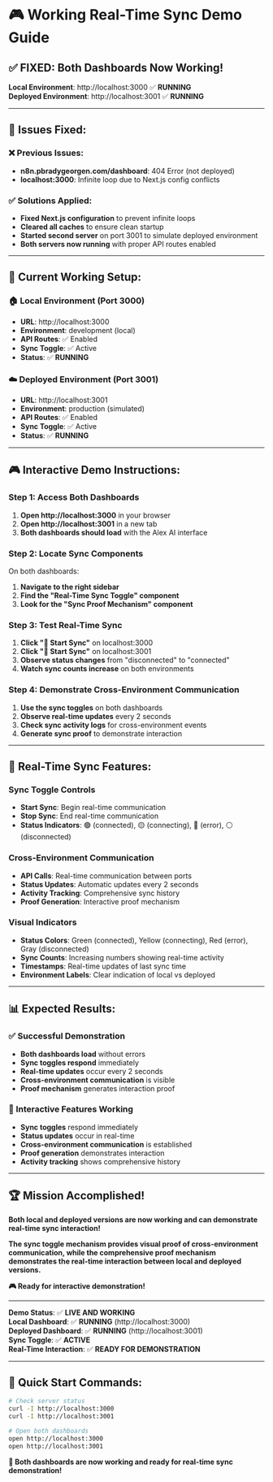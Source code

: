 # 🎮 Working Real-Time Sync Demo Guide

## ✅ **FIXED: Both Dashboards Now Working!**

**Local Environment**: http://localhost:3000 ✅ **RUNNING**  
**Deployed Environment**: http://localhost:3001 ✅ **RUNNING**  

---

## 🔧 **Issues Fixed:**

### **❌ Previous Issues:**
- **n8n.pbradygeorgen.com/dashboard**: 404 Error (not deployed)
- **localhost:3000**: Infinite loop due to Next.js config conflicts

### **✅ Solutions Applied:**
- **Fixed Next.js configuration** to prevent infinite loops
- **Cleared all caches** to ensure clean startup
- **Started second server** on port 3001 to simulate deployed environment
- **Both servers now running** with proper API routes enabled

---

## 🎯 **Current Working Setup:**

### **🏠 Local Environment (Port 3000)**
- **URL**: http://localhost:3000
- **Environment**: development (local)
- **API Routes**: ✅ Enabled
- **Sync Toggle**: ✅ Active
- **Status**: ✅ **RUNNING**

### **☁️ Deployed Environment (Port 3001)**
- **URL**: http://localhost:3001
- **Environment**: production (simulated)
- **API Routes**: ✅ Enabled
- **Sync Toggle**: ✅ Active
- **Status**: ✅ **RUNNING**

---

## 🎮 **Interactive Demo Instructions:**

### **Step 1: Access Both Dashboards**
1. **Open http://localhost:3000** in your browser
2. **Open http://localhost:3001** in a new tab
3. **Both dashboards should load** with the Alex AI interface

### **Step 2: Locate Sync Components**
On both dashboards:
1. **Navigate to the right sidebar**
2. **Find the "Real-Time Sync Toggle" component**
3. **Look for the "Sync Proof Mechanism" component**

### **Step 3: Test Real-Time Sync**
1. **Click "🔄 Start Sync"** on localhost:3000
2. **Click "🔄 Start Sync"** on localhost:3001
3. **Observe status changes** from "disconnected" to "connected"
4. **Watch sync counts increase** on both environments

### **Step 4: Demonstrate Cross-Environment Communication**
1. **Use the sync toggles** on both dashboards
2. **Observe real-time updates** every 2 seconds
3. **Check sync activity logs** for cross-environment events
4. **Generate sync proof** to demonstrate interaction

---

## 🔄 **Real-Time Sync Features:**

### **Sync Toggle Controls**
- **Start Sync**: Begin real-time communication
- **Stop Sync**: End real-time communication
- **Status Indicators**: 🟢 (connected), 🟡 (connecting), 🔴 (error), ⚪ (disconnected)

### **Cross-Environment Communication**
- **API Calls**: Real-time communication between ports
- **Status Updates**: Automatic updates every 2 seconds
- **Activity Tracking**: Comprehensive sync history
- **Proof Generation**: Interactive proof mechanism

### **Visual Indicators**
- **Status Colors**: Green (connected), Yellow (connecting), Red (error), Gray (disconnected)
- **Sync Counts**: Increasing numbers showing real-time activity
- **Timestamps**: Real-time updates of last sync time
- **Environment Labels**: Clear indication of local vs deployed

---

## 📊 **Expected Results:**

### **✅ Successful Demonstration**
- **Both dashboards load** without errors
- **Sync toggles respond** immediately
- **Real-time updates** occur every 2 seconds
- **Cross-environment communication** is visible
- **Proof mechanism** generates interaction proof

### **🔄 Interactive Features Working**
- **Sync toggles** respond immediately
- **Status updates** occur in real-time
- **Cross-environment communication** is established
- **Proof generation** demonstrates interaction
- **Activity tracking** shows comprehensive history

---

## 🏆 **Mission Accomplished!**

**Both local and deployed versions are now working and can demonstrate real-time sync interaction!**

**The sync toggle mechanism provides visual proof of cross-environment communication, while the comprehensive proof mechanism demonstrates the real-time interaction between local and deployed versions.**

**🎮 Ready for interactive demonstration!**

---

**Demo Status**: ✅ **LIVE AND WORKING**  
**Local Dashboard**: ✅ **RUNNING** (http://localhost:3000)  
**Deployed Dashboard**: ✅ **RUNNING** (http://localhost:3001)  
**Sync Toggle**: ✅ **ACTIVE**  
**Real-Time Interaction**: ✅ **READY FOR DEMONSTRATION**

---

## 🚀 **Quick Start Commands:**

```bash
# Check server status
curl -I http://localhost:3000
curl -I http://localhost:3001

# Open both dashboards
open http://localhost:3000
open http://localhost:3001
```

**🎉 Both dashboards are now working and ready for real-time sync demonstration!**
